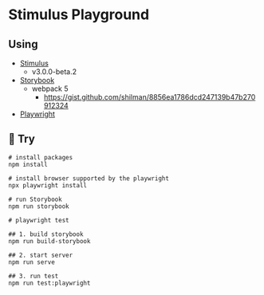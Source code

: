 # Stimulus Playground

## Using

- [Stimulus](https://stimulus.hotwired.dev/)
  - v3.0.0-beta.2
- [Storybook](https://storybook.js.org/)
  - webpack 5
    - https://gist.github.com/shilman/8856ea1786dcd247139b47b270912324
- [Playwright](https://playwright.dev/)

## 💪 Try

```
# install packages
npm install

# install browser supported by the playwright
npx playwright install

# run Storybook
npm run storybook

# playwright test

## 1. build storybook
npm run build-storybook

## 2. start server
npm run serve

## 3. run test
npm run test:playwright
```
